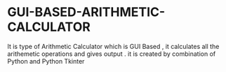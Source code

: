 # GUI-BASED-ARITHMETIC-CALCULATOR
It is type of Arithmetic Calculator which is GUI Based , it calculates all the arithemetic operations and gives output . it is created by combination of Python and Python Tkinter
